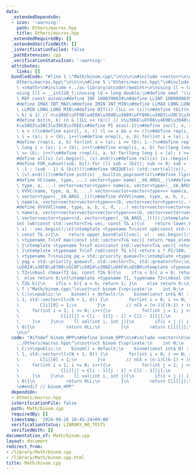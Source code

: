 ```yaml
---
data:
  _extendedDependsOn:
  - icon: ':warning:'
    path: Others/macros.hpp
    title: Others/macros.hpp
  _extendedRequiredBy: []
  _extendedVerifiedWith: []
  _isVerificationFailed: false
  _pathExtension: cpp
  _verificationStatusIcon: ':warning:'
  attributes:
    links: []
  bundledCode: "#line 1 \"Math/binom.cpp\"\n\n\n\n#include <vector>\n\n#line 1 \"\
    Others/macros.hpp\"\n\n\n\n#line 5 \"Others/macros.hpp\"\n#include <queue>\n#include\
    \ <cmath>\n#include <../ac-library/atcoder/modint>\n\nusing ll = long long;\n\
    using lll = __int128_t;\nusing ld = long double;\n#define newl '\\n'\n#define\
    \ REF const auto&\n#define INF 1000390039\n#define LLINF 1000000039000000039\n\
    #define IMAX INT_MAX\n#define IMIN INT_MIN\n#define LLMAX LONG_LONG_MAX\n#define\
    \ LLMIN LONG_LONG_MIN\n#define BIT(i) (1LL << (i))\n#define tbit(n, k) ((n >>\
    \ k) & 1) // n\u306E\uFF08\u4E0A\u304B\u3089\uFF09k\u30D3\u30C3\u30C8\u76EE\n\
    #define bit(n, k) (n & (1LL << (k))) // n\u306E\uFF08\u4E0B\u304B\u3089\uFF09\
    k\u30D3\u30C3\u30C8\u76EE\n#define PI acos(-1)\n#define inr(l, x, r) (l <= x &&\
    \ x < r)\n#define einr(l, x, r) (l <= x && x <= r)\n#define rep(i, a, b) for(int\
    \ i = (a); i < (b); i++)\n#define erep(i, a, b) for(int i = (a); i <= (b); i++)\n\
    #define rrep(i, a, b) for(int i = (a); i >= (b); i--)\n#define repl(i, a, b) for(long\
    \ long i = (a); i < (b); i++)\n#define erepl(i, a, b) for(long long i = (a); i\
    \ <= (b); i++)\n#define rrepl(i, a, b) for(long long i = (a); i >= (b); i--)\n\
    #define all(x) (x).begin(), (x).end()\n#define rall(x) (x).rbegin(), (x).rend()\n\
    #define FOR_subset(sub, bit) for (ll sub = (bit); sub >= 0; sub = (sub == 0 ?\
    \ -1 : (sub - 1) & (bit)))\n#define UNIQUE(v) (std::sort(all(v)), (v).erase(std::unique(all(v)),\
    \ (v).end()))\n#define pcnt(x) __builtin_popcount(x)\n#define llpcnt(x) __builtin_popcountll(x)\n\
    #define VC(name, type, ...) vector<type> name(__VA_ARGS__)\n#define VVC(name,\
    \ type, a, ...) vector<vector<type>> name(a, vector<type>(__VA_ARGS__))\n#define\
    \ VVVC(name, type, a, b, ...) vector<vector<vector<type>>> name(a, vector<vector<type>>(b,\
    \ vector<type>(__VA_ARGS__)))\n#define VVVVC(name, type, a, b, c, ...) vector<vector<vector<vector<type>>>>\
    \ name(a, vector<vector<vector<type>>>(b, vector<vector<type>>(c, vector<type>(__VA_ARGS__))))\n\
    #define VVVVVC(name, type, a, b, c, d, ...) vector<vector<vector<vector<vector<type>>>>>\
    \ name(a, vector<vector<vector<vector<type>>>>(b, vector<vector<vector<type>>>(c,\
    \ vector<vector<type>>(d, vector<type>(__VA_ARGS__)))));\ntemplate <typename T>\n\
    int lwb(const std::vector<T>& vec, const T& x){\n    return lower_bound(all(vec),\
    \ x) - vec.begin();\n}\ntemplate <typename T>\nint upb(const std::vector<T>& vec,\
    \ const T& x){\n    return upper_bound(all(vec), x) - vec.begin();\n}\ntemplate\
    \ <typename T>\nT max(const std::vector<T>& vec){ return *max_element(all(vec));\
    \ }\ntemplate <typename T>\nT min(const std::vector<T>& vec){ return *min_element(all(vec));\
    \ }\ntemplate <typename T>\nT rad(const T& x){ return x * PI/180; }\ntemplate\
    \ <typename T>\nusing pq = std::priority_queue<T>;\ntemplate <typename T>\nusing\
    \ pqg = std::priority_queue<T, std::vector<T>, std::greater<T>>;\n// \u6700\u5927\
    \u5024\u30FB\u6700\u5C0F\u5024\u306E\u66F4\u65B0\ntemplate <typename T1, typename\
    \ T2>\nbool chmax(T1 &a, const T2& b){\n    if(a < b){ a = b; return 1; }\n  \
    \  else return 0;\n}\ntemplate <typename T1, typename T2>\nbool chmin(T1 &a, const\
    \ T2& b){\n    if(a > b){ a = b; return 1; }\n    else return 0;\n}\n\n\n#line\
    \ 7 \"Math/binom.cpp\"\n\nstruct binom {\nprivate:\n    int N;\n    std::vector<std::vector<ll>>\
    \ C;\n\npublic:\n    binom() = default;\n    binom(const int& N) : N(N), C(N +\
    \ 1, std::vector<ll>(N + 1, 0)) {\n        for(int i = 0; i <= N; i++){\n    \
    \        C[i][0] = 1;\n        }\n        // nCk = (n-1)C(k-1) + (n-1)Ck\n   \
    \     for(int i = 1; i <= N; i++){\n            for(int j = 1; j <= N; j++){\n\
    \                C[i][j] = C[i - 1][j - 1] + C[i - 1][j];\n            }\n   \
    \     }\n    }\n\n    ll val(int i, int j){\n        if(i < j || i < 0 || j <\
    \ 0){\n            return 0LL;\n        }\n        return C[i][j];\n    }\n};\n\
    \n\n"
  code: "#ifndef binom_HPP\n#define binom_HPP\n\n#include <vector>\n\n#include \"\
    ../Others/macros.hpp\"\n\nstruct binom {\nprivate:\n    int N;\n    std::vector<std::vector<ll>>\
    \ C;\n\npublic:\n    binom() = default;\n    binom(const int& N) : N(N), C(N +\
    \ 1, std::vector<ll>(N + 1, 0)) {\n        for(int i = 0; i <= N; i++){\n    \
    \        C[i][0] = 1;\n        }\n        // nCk = (n-1)C(k-1) + (n-1)Ck\n   \
    \     for(int i = 1; i <= N; i++){\n            for(int j = 1; j <= N; j++){\n\
    \                C[i][j] = C[i - 1][j - 1] + C[i - 1][j];\n            }\n   \
    \     }\n    }\n\n    ll val(int i, int j){\n        if(i < j || i < 0 || j <\
    \ 0){\n            return 0LL;\n        }\n        return C[i][j];\n    }\n};\n\
    \n#endif // binom_HPP"
  dependsOn:
  - Others/macros.hpp
  isVerificationFile: false
  path: Math/binom.cpp
  requiredBy: []
  timestamp: '2024-09-26 18:45:24+09:00'
  verificationStatus: LIBRARY_NO_TESTS
  verifiedWith: []
documentation_of: Math/binom.cpp
layout: document
redirect_from:
- /library/Math/binom.cpp
- /library/Math/binom.cpp.html
title: Math/binom.cpp
---
```

